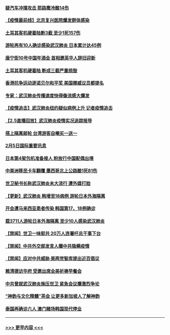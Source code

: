 #### [疑汽车冲撞攻击 耶路撒冷酿14伤](../pages/prog202/a102770586.md?t=02061522) 
#### [【疫情最前线】北京复兴医院爆发群体感染](../pages/prog202/a102770602.md?t=02061522) 
#### [土耳其客机硬着陆断3截 至少1死157伤](../pages/prog202/a102770508.md?t=02061522) 
#### [游轮再有10人确诊感染武汉肺炎 日本累计达45例](../pages/prog202/a102770476.md?t=02061522) 
#### [唐宁街10号中国年酒会 首相邀英华人辞旧迎新](../pages/prog202/a102770458.md?t=02061522) 
#### [土耳其客机硬着陆 断成三截严重损毁](../pages/prog202/a102770239.md?t=02061522) 
#### [香港抗争运动逐诺贝尔和平奖 美国挪威议员都提名](../pages/prog202/a102770390.md?t=02061522) 
#### [专家：武汉肺炎传播速度快得像流感大爆发](../pages/prog202/a102770132.md?t=02061522) 
#### [【疫情追击】武汉肺炎纽约疑似病例上升 记者疫情追击](../pages/prog202/a102770000.md?t=02061522) 
#### [【2.5直播回放】武汉肺炎疫情实况追踪报导](../pages/prog202/a102769913.md?t=02061522) 
#### [搭上隔离邮轮 台湾游客自嘲买一送一](../pages/prog202/a102769845.md?t=02061522) 
#### [2月5日国际重要讯息](../pages/prog202/a102769821.md?t=02061522) 
#### [日本第4架包机准备接人 盼放行中国配偶出境](../pages/prog202/a102769765.md?t=02061522) 
#### [中美洲移民卡车翻覆 墨西哥北上公路酿1死81伤](../pages/prog202/a102769703.md?t=02061522) 
#### [世卫秘书长称武汉肺炎未大流行 遭外媒打脸](../pages/prog202/a102769679.md?t=02061522) 
#### [【更新】武汉肺炎 韩增至18病例 游轮日本外海隔离](../pages/prog202/a102758911.md?t=02061522) 
#### [开会遭马来西亚患者传染 韩国第17、18例确诊](../pages/prog202/a102769600.md?t=02061522) 
#### [载3711人游轮日本外海隔离 至少10人感染武汉肺炎](../pages/prog202/a102769538.md?t=02061522) 
#### [【禁闻】世卫一味挺共 20万人连署吁总干事下台](../pages/prog202/a102769445.md?t=02061522) 
#### [【禁闻】中共外交部发言人曝中共隐瞒疫情](../pages/prog202/a102769400.md?t=02061522) 
#### [【禁闻】应对中共威胁 美两党智库提出近百倡议](../pages/prog202/a102769357.md?t=02061522) 
#### [赖清德访华府  受邀出席全美祈祷早餐会](../pages/prog202/a102769350.md?t=02061522) 
#### [中共曾就武汉肺炎施压世卫 紧急会议爆激烈争论](../pages/prog202/a102769312.md?t=02061522) 
#### [“神韵与文化精髓”茶会 让更多新加坡人了解神韵](../pages/prog202/a102769286.md?t=02061522) 
#### [泰国再确诊六人 澳门赌场韩国现代停业](../pages/prog202/a102769239.md?t=02061522) 

----
#### [ >>> 更早内容 <<< ](../indexes/prog202-earlier.md)

